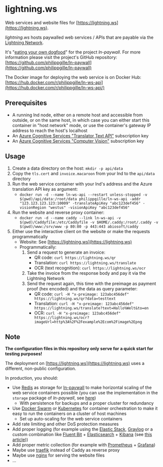 lightning.ws
============

Web services and website files for [https://lightning.ws](https://lightning.ws).

*lightning.ws* hosts paywalled web services / APIs that are payable via the [Lightning Network](https://lightning.network).

It's "[eating your own dogfood](https://en.wikipedia.org/wiki/Eating_your_own_dog_food)" for the project *ln-paywall*. For more information please visit the project's GitHub repository: [https://github.com/philippgille/ln-paywall](https://github.com/philippgille/ln-paywall)

The Docker image for deploying the web service is on Docker Hub: [https://hub.docker.com/r/philippgille/ln-ws-api](https://hub.docker.com/r/philippgille/ln-ws-api/)

Prerequisites
-------------

- A running lnd node, either on a remote host and accessible from outside, or on the same host, in which case you can either start this container in "host network" mode, or use the container's gateway IP address to reach the host's localhost
- An [Azure Cognitive Services "Translator Text API"](https://azure.microsoft.com/en-us/services/cognitive-services/translator-text-api/) subscription key
- An [Azure Cognitive Services "Computer Vision"](https://azure.microsoft.com/en-us/services/cognitive-services/computer-vision/) subscription key

Usage
-----

1. Create a data directory on the host: `mkdir -p api/data`
2. Copy the `tls.cert` and `invoice.macaroon` from your lnd to the `api/data` directory
3. Run the web service container with your lnd's address and the Azure translation API key as argument:
    - `docker run -d --name ln-ws-api --restart unless-stopped -v $(pwd)/api/data:/root/data philippgille/ln-ws-api -addr "123.123.123.123:10009" -translateApiKey "abc123def456" -visionRegion "westus" -visionApiKey "abc123def456"`
4. Run the website and reverse proxy container:
    - `docker run -d --name caddy --link ln-ws-api -v $(pwd)/Caddyfile:/etc/Caddyfile -v $HOME/.caddy:/root/.caddy -v $(pwd)/www:/srv/www -p 80:80 -p 443:443 abiosoft/caddy`
5. Either use the interactive client on the website or make the requests programmatically
    - Website: See [https://lightning.ws](https://lightning.ws)
    - Programmatically:
        1. Send a request to generate an invoice:
            - QR code: `curl https://lightning.ws/qr`
            - Translation: `curl https://lightning.ws/translate`
            - OCR (text recognition): `curl https://lightning.ws/ocr`
        2. Take the invoice from the response body and pay it via the Lightning Network
        3. Send the request again, this time with the preimage as payment proof (hex encoded) and the data as query parameter:
            - QR code: `curl -H "x-preimage: 123abc456def" https://lightning.ws/qr?data=testtext`
            - Translation: `curl -H "x-preimage: 123abc456def" https://lightning.ws/translate?text=Hallo%Welt&to=en`
            - OCR: `curl -H "x-preimage: 123abc456def" https://lightning.ws/ocr?imageUrl=http%3A%2F%2Fexample%2Ecom%2Fimage%2Epng`

Note
----

**The configuration files in this repository only serve for a quick start for testing purposes!**

The deployment on [https://lightning.ws](https://lightning.ws) uses a different, non-public configuration.

In production, you should:

- Use [Redis](https://redis.io/) as storage for [ln-paywall](https://github.com/philippgille/ln-paywall) to make horizontal scaling of the web service containers possible (you can use the implementation in the `storage` package of *ln-paywall*, see [here](https://www.godoc.org/github.com/philippgille/ln-paywall/storage))
    - With persistence for backups and a proper cluster for redundancy
- Use [Docker Swarm](https://docs.docker.com/engine/swarm/) or [Kubernetes](https://kubernetes.io/) for container orchestration to make it easy to run the containers on a cluster of host machines
    - Set up auto-scaling for the web service containers
- Add rate limiting and other DoS protection measures
- Add proper logging (for example using the [Elastic Stack](https://www.elastic.co), [Graylog](https://www.graylog.org/) or a custom combination like [Fluent Bit](https://fluentbit.io/) + [Elasticsearch](https://www.elastic.co/products/elasticsearch) + [Kibana](https://www.elastic.co/products/kibana) (see [this article](https://fluentbit.io/articles/docker-logging-elasticsearch/)))
- Add proper metric collection (for example with [Prometheus](https://prometheus.io/) + [Grafana](https://grafana.com/))
- Maybe use [traefik](https://traefik.io/) instead of Caddy as reverse proxy
- Maybe use [nginx](https://nginx.org/en/) for serving the website files
- ...
